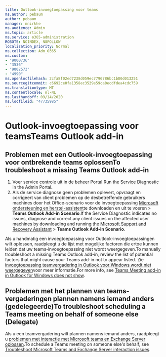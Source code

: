 ```yaml
---
title: Outlook-invoegtoepassing voor teams
ms.author: pebaum
author: pebaum
manager: mnirkhe
ms.audience: Admin
ms.topic: article
ms.service: o365-administration
ROBOTS: NOINDEX, NOFOLLOW
localization_priority: Normal
ms.collection: Adm_O365
ms.custom:
- "9000736"
- "3536"
- "9002573"
- "4990"
ms.openlocfilehash: 2cfa8f02ed7238d059ec7796786bc1b80d013251
ms.sourcegitcommit: c6692ce0fa1358ec3529e59ca0ecdfdea4cdc759
ms.translationtype: MT
ms.contentlocale: nl-NL
ms.lasthandoff: 09/14/2020
ms.locfileid: "47735985"
---
```

# <a name="teams-outlook-add-in"></a><span data-ttu-id="b404a-102">Outlook-invoegtoepassing voor teams</span><span class="sxs-lookup"><span data-stu-id="b404a-102">Teams Outlook add-in</span></span>

## <a name="to-troubleshoot-a-missing-teams-outlook-add-in"></a><span data-ttu-id="b404a-103">Problemen met een Outlook-invoegtoepassing voor ontbrekende teams oplossen</span><span class="sxs-lookup"><span data-stu-id="b404a-103">To troubleshoot a missing Teams Outlook add-in</span></span>

1. <span data-ttu-id="b404a-104">Voer service controle uit in de beheer Portal.</span><span class="sxs-lookup"><span data-stu-id="b404a-104">Run the Service Diagnostic in the Admin Portal.</span></span> 
2. <span data-ttu-id="b404a-105">Als de service diagnose geen problemen oplevert, opvraagt en corrigeert van client problemen op de desbetreffende gebruikers machines door het Office-scenario voor de invoegtoepassing [Microsoft ondersteuning en herstel-assistent](https://aka.ms/SaRA-TeamsAddInScenario)te downloaden en uit te voeren  >  **Teams Outlook Add-in Scenario**.</span><span class="sxs-lookup"><span data-stu-id="b404a-105">If the Service Diagnostic indicates no issues, diagnose and correct any client issues on the affected user machines  by downloading and running the [Microsoft Support and Recovery Assistant](https://aka.ms/SaRA-TeamsAddInScenario) > **Teams Outlook Add-in Scenario**.</span></span>

<span data-ttu-id="b404a-106">Als u handmatig een invoegtoepassing voor Outlook-invoegtoepassingen wilt oplossen, raadpleegt u de lijst met mogelijke factoren die ertoe kunnen leiden dat uw teams-invoegtoepassing niet wordt weergegeven.</span><span class="sxs-lookup"><span data-stu-id="b404a-106">To manually troubleshoot a missing Teams Outlook add-in, review the list of potential factors that might cause your Teams add-in not to appear listed.</span></span> <span data-ttu-id="b404a-107">Zie [invoegtoepassing teamvergadering in Outlook voor Windows wordt niet weergegeven](https://docs.microsoft.com/microsoftteams/teams-add-in-for-outlook#teams-meeting-add-in-in-outlook-for-windows-does-not-show)voor meer informatie.</span><span class="sxs-lookup"><span data-stu-id="b404a-107">For more info, see [Teams Meeting add-in in Outlook for Windows does not show](https://docs.microsoft.com/microsoftteams/teams-add-in-for-outlook#teams-meeting-add-in-in-outlook-for-windows-does-not-show).</span></span>

## <a name="to-troubleshoot-scheduling-a-teams-meeting-on-behalf-of-someone-else-delegate"></a><span data-ttu-id="b404a-108">Problemen met het plannen van teams-vergaderingen plannen namens iemand anders (gedelegeerde)</span><span class="sxs-lookup"><span data-stu-id="b404a-108">To troubleshoot scheduling a Teams meeting on behalf of someone else (Delegate)</span></span>

<span data-ttu-id="b404a-109">Als u een teamvergadering wilt plannen namens iemand anders, raadpleegt u [problemen met interactie met Microsoft teams en Exchange Server oplossen](https://docs.microsoft.com/microsoftteams/troubleshoot/known-issues/teams-exchange-interaction-issue).</span><span class="sxs-lookup"><span data-stu-id="b404a-109">To schedule a Teams meeting on someone else's behalf, see [Troubleshoot Microsoft Teams and Exchange Server interaction issues](https://docs.microsoft.com/microsoftteams/troubleshoot/known-issues/teams-exchange-interaction-issue).</span></span>
